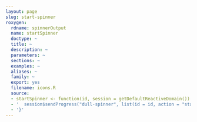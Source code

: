 ```yaml
---
layout: page
slug: start-spinner
roxygen:
  rdname: spinnerOutput
  name: startSpinner
  doctype: ~
  title: ~
  description: ~
  parameters: ~
  sections: ~
  examples: ~
  aliases: ~
  family: ~
  export: yes
  filename: icons.R
  source:
  - startSpinner <- function(id, session = getDefaultReactiveDomain()) {
  - '  session$sendProgress("dull-spinner", list(id = id, action = "start"))'
  - '}'
---
```

